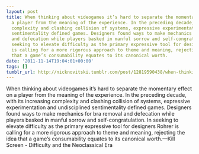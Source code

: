 ```yaml
---
layout: post
title: When thinking about videogames it’s hard to separate the momentary effect on
  a player from the meaning of the experience. In the preceding decade, with its increasing
  complexity and clashing collision of systems, expressive experimentation and undisciplined
  sentimentality defined games. Designers found ways to make mechanics for bra removal
  and defecation while players basked in manful sorrow and self-congratulation. In
  seeking to elevate difficulty as the primary expressive tool for designers Rohrer
  is calling for a more rigorous approach to theme and meaning, rejecting the idea
  that a game’s consumability equates to its canonical worth.
date: '2011-11-14T19:04:01+00:00'
tags: []
tumblr_url: http://nicknovitski.tumblr.com/post/12819590438/when-thinking-about-videogames-its-hard-to
---
```

When thinking about videogames it’s hard to separate the momentary effect on a player from the meaning of the experience. In the preceding decade, with its increasing complexity and clashing collision of systems, expressive experimentation and undisciplined sentimentality defined games. Designers found ways to make mechanics for bra removal and defecation while players basked in manful sorrow and self-congratulation. In seeking to elevate difficulty as the primary expressive tool for designers Rohrer is calling for a more rigorous approach to theme and meaning, rejecting the idea that a game’s consumability equates to its canonical worth.—Kill Screen - Difficulty and the Neoclassical Era
